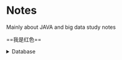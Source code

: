 

# Notes

Mainly about JAVA and big data study notes



<div><link rel="stylesheet" type="text/css" href="css/github.css" /></div>

> 

==我是红色==

 <details>
<summary>Database</summary>
  <ul>
    <li><a href="BigData/Canal/1、Canal/Canal.md">Canal</a></li>
  </ul>
</details>

